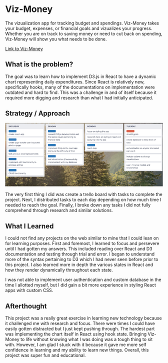 # Viz-Money
The vizualization app for tracking budget and spendings.  Viz-Money takes your budget, expenses, or financial goals and vizualizes your progress.  Whether you are on track to saving money or need to cut back on spending, Viz-Money will show you what needs to be done.

[Link to Viz-Money](https://viz-money.vercel.app/)

## What is the problem?
The goal was to learn how to implement D3.js in React to have a dynamic chart representing daily expenditures.  Since React is relatively new, specifically hooks, many of the documentations on implementation were outdated and hard to find.  This was a challenge in and of itself because it required more digging and research than what I had initially anticipated.

## Strategy / Approach
![image of viz-money-trello](public/img/viz-money-trello.png)

The very first thing I did was create a trello board with tasks to complete the project.  Next, I distributed tasks to each day depending on how much time I needed to reach the goal.  Finally, I broke down any tasks I did not fully comprehend through research and similar solutions.

## What I Learned
I could not find any projects on the web similar to mine that I could lean on for learning purposes.  First and foremost, I learned to focus and persevere until I had gotten my answers.  This included reading over React and D3 documentation and testing through trial and error.  I began to understand more of the syntax pertaining to D3 which I had never seen before prior to this project.  I also learned more in depth the various states in React and how they render dynamically throughout each state.

I was not able to implement user authentication and custom database in the time I allotted myself, but I did gain a bit more experience in styling React apps with custom CSS.

## Afterthought
This project was a really great exercise in learning new technology because it challenged me with research and focus.  There were times I could have easily gotten distracted but I just kept pushing through.  The hardest part was implementing the chart itself in React using hook state.  Bringing Viz-Money to life without knowing what I was doing was a tough thing to sit with.  However, I am glad I stuck with it because it gave me more self confidence in learning and my ability to learn new things.  Overall, this project was super fun and educational.